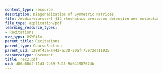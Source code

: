 ```yaml
---
content_type: resource
description: Diagonalization of Symmetric Matrices
file: /media/courses/6-432-stochastic-processes-detection-and-estimation-spring-2004/d86a68d2f1d32d697d159d641907674b_rec2.pdf
file_type: application/pdf
learning_resource_types:
- Recitations
ocw_type: OCWFile
parent_title: Recitations
parent_type: CourseSection
parent_uid: 3299f43a-a442-a330-20af-75972ea11935
resourcetype: Document
title: rec2.pdf
uid: d86a68d2-f1d3-2d69-7d15-9d641907674b
---
```

